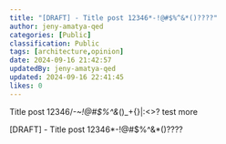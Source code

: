 ```yaml
---
title: "[DRAFT] - Title post 12346*-!@#$%^&*()????"
author: jeny-amatya-qed
categories: [Public]
classification: Public
tags: [architecture,opinion]
date: 2024-09-16 21:42:57 
updatedBy: jeny-amatya-qed
updated: 2024-09-16 22:41:45 
likes: 0
---
```


Title post 12346/*-~!@#$%^&*()_+{}|:<>? test more

[DRAFT] - Title post 12346*-!@#$%^&*()????